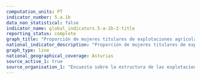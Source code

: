 ```yaml
---
computation_units: PT
indicator_number: 5.a.1b
data_non_statistical: false
indicator_name: global_indicators.5-a-1b-2-title
reporting_status: complete
graph_title: "Proporción de mujeres titulares de explotaciones agrícolas en propiedad, respecto al total de titulares de explotaciones agrícolas en propiedad"
national_indicator_description: "Proporción de mujeres titulares de explotaciones agrícolas en propiedad, respecto al total de titulares de explotaciones agrícolas en propiedad"
graph_type: line
national_geographical_coverage: Asturias
source_active_1: true
source_organisation_1: "Encuesta sobre la estructura de las explotaciones agrícolas, INE"
---
```


